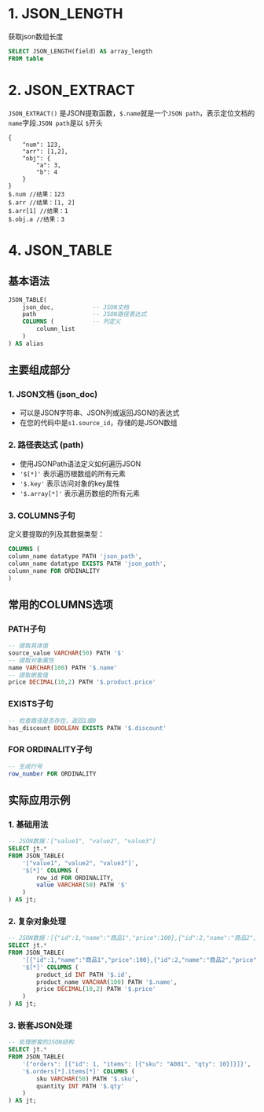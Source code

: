 # 1. JSON_LENGTH

获取json数组长度

```sql
SELECT JSON_LENGTH(field) AS array_length
FROM table
```

# 2. JSON_EXTRACT

`JSON_EXTRACT()` 是JSON提取函数，`$.name`就是一个`JSON path`，表示定位文档的 `name`字段.`JSON path`是以 `$`开头

```text
{
    "num": 123,
    "arr": [1,2],
    "obj": {
        "a": 3,
        "b": 4
    }
}
$.num //结果：123
$.arr //结果：[1, 2]
$.arr[1] //结果：1
$.obj.a //结果：3
```
# 4. JSON_TABLE

## 基本语法
```sql
JSON_TABLE(
    json_doc,           -- JSON文档
    path                -- JSON路径表达式
    COLUMNS (           -- 列定义
        column_list
    )
) AS alias
```
## 主要组成部分
### 1. JSON文档 (json_doc)
- 可以是JSON字符串、JSON列或返回JSON的表达式
- 在您的代码中是`s1.source_id`，存储的是JSON数组

### 2. 路径表达式 (path)
- 使用JSONPath语法定义如何遍历JSON
- `'$[*]'` 表示遍历根数组的所有元素
- `'$.key'` 表示访问对象的key属性
- `'$.array[*]'` 表示遍历数组的所有元素
### 3. COLUMNS子句
定义要提取的列及其数据类型：
```sql
COLUMNS (
column_name datatype PATH 'json_path',
column_name datatype EXISTS PATH 'json_path',
column_name FOR ORDINALITY
)
```
## 常用的COLUMNS选项
### PATH子句
```sql
-- 提取具体值
source_value VARCHAR(50) PATH '$'
-- 提取对象属性
name VARCHAR(100) PATH '$.name'
-- 提取嵌套值
price DECIMAL(10,2) PATH '$.product.price'
```
### EXISTS子句
```sql
-- 检查路径是否存在，返回1或0
has_discount BOOLEAN EXISTS PATH '$.discount'
```
### FOR ORDINALITY子句
```sql
-- 生成行号
row_number FOR ORDINALITY
```
## 实际应用示例
### 1. 基础用法
```sql
-- JSON数据：["value1", "value2", "value3"]
SELECT jt.* 
FROM JSON_TABLE(
    '["value1", "value2", "value3"]',
    '$[*]' COLUMNS (
        row_id FOR ORDINALITY,
        value VARCHAR(50) PATH '$'
    )
) AS jt;
```

### 2. 复杂对象处理
```sql
-- JSON数据：[{"id":1,"name":"商品1","price":100},{"id":2,"name":"商品2","price":200}]
SELECT jt.*
FROM JSON_TABLE(
    '[{"id":1,"name":"商品1","price":100},{"id":2,"name":"商品2","price":200}]',
    '$[*]' COLUMNS (
        product_id INT PATH '$.id',
        product_name VARCHAR(100) PATH '$.name',
        price DECIMAL(10,2) PATH '$.price'
    )
) AS jt;
```
### 3. 嵌套JSON处理
```sql
-- 处理嵌套的JSON结构
SELECT jt.*
FROM JSON_TABLE(
    '{"orders": [{"id": 1, "items": [{"sku": "A001", "qty": 10}]}]}',
    '$.orders[*].items[*]' COLUMNS (
        sku VARCHAR(50) PATH '$.sku',
        quantity INT PATH '$.qty'
    )
) AS jt;
```
